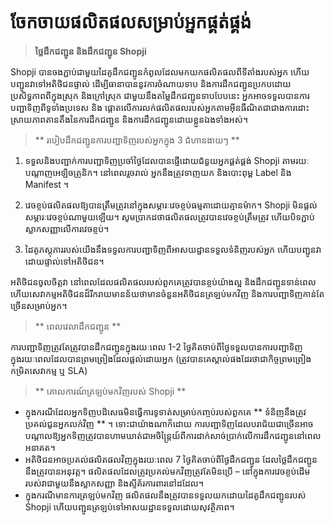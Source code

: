 # ចែកចាយផលិតផលសម្រាប់អ្នកផ្គត់ផ្គង់
> **ថ្លៃដឹកជញ្ជូន និងដឹកជញ្ជូន Shopji**

Shopji បានចងភ្ជាប់ជាមួយដៃគូដឹកជញ្ជូនកំពូលដែលមកយកផលិតផលពីទីតាំងរបស់អ្នក ហើយបញ្ជូនវាទៅអតិថិជនផ្ទាល់ ដើម្បីធានាបាននូវការចំណាយទាប និងការដឹកជញ្ជូនប្រកបដោយប្រសិទ្ធភាពពីក្នុងស្រុក និងក្រៅស្រុក ជាមួយនឹងតម្លៃដឹកជញ្ជូនទាបបែបនេះ អ្នកអាចទទួលបានការបញ្ជាទិញពីទូទាំងប្រទេស និង ផ្តោតលើការលក់ផលិតផលរបស់អ្នកតាមអ៊ីនធឺណិតជាជាងការដោះស្រាយភាពតានតឹងនៃការដឹកជញ្ជូន និងការដឹកជញ្ជូនដោយខ្លួនឯងទាំងអស់។

> ** របៀបដឹកជញ្ជូនការបញ្ជាទិញរបស់អ្នកក្នុង 3 ជំហានងាយៗ **

1. ទទួល​និង​បញ្ជាក់​ការ​បញ្ជា​ទិញ​ប្រចាំ​ថ្ងៃ​ដែល​បាន​ផ្ញើ​ដោយ​ជំនួយ​អ្នក​ផ្គត់ផ្គង់ Shopji តាម​រយៈ​បណ្តាញ​អេឡិចត្រូនិក។ នៅពេលរួចរាល់ អ្នកនឹងត្រូវទាញយក និងបោះពុម្ព Label និង Manifest ។

2. វេចខ្ចប់ផលិតផលឱ្យបានត្រឹមត្រូវនៅក្នុងសម្ភារៈវេចខ្ចប់ធម្មតាដោយគ្មានម៉ាក។ Shopji មិនផ្តល់សម្ភារៈវេចខ្ចប់ណាមួយឡើយ។ សូម​ប្រាកដ​ថា​ផលិតផល​ត្រូវ​បាន​វេច​ខ្ចប់​ត្រឹមត្រូវ ហើយ​បិទ​ភ្ជាប់​ស្លាក​សញ្ញា​លើ​ការ​វេចខ្ចប់។

3. ដៃគូភស្តុភាររបស់យើងនឹងទទួលការបញ្ជាទិញពីអាសយដ្ឋានទទួលទំនិញរបស់អ្នក ហើយបញ្ជូនវាដោយផ្ទាល់ទៅអតិថិជន។

អតិថិជនចូលចិត្តវា នៅពេលដែលផលិតផលរបស់ពួកគេត្រូវបានខ្ចប់យ៉ាងល្អ និងដឹកជញ្ជូនទាន់ពេល ហើយសេវាកម្មអតិថិជនដ៏រីករាយមានន័យថាមានចំនួនអតិថិជនត្រឡប់មកវិញ និងការបញ្ជាទិញកាន់តែច្រើនសម្រាប់អ្នក។

> ** ពេលវេលាដឹកជញ្ជូន **

ការបញ្ជាទិញត្រូវតែត្រូវបានដឹកជញ្ជូនក្នុងរយៈពេល 1-2 ថ្ងៃគិតចាប់ពីថ្ងៃទទួលបានការបញ្ជាទិញក្នុងរយៈពេលដែលបានព្រមព្រៀងដែលផ្តល់ដោយអ្នក (ត្រូវបានគេស្គាល់ផងដែរថាជាកិច្ចព្រមព្រៀងកម្រិតសេវាកម្ម ឬ SLA)

> ** គោលការណ៍ត្រឡប់មកវិញរបស់ Shopji **

- ក្នុងករណីដែលអ្នកទិញបដិសេធមិនធ្វើការទូទាត់សម្រាប់កញ្ចប់របស់ពួកគេ ** ទំនិញនឹងត្រូវប្រគល់ជូនអ្នកលក់វិញ ** ។ ទោះជាយ៉ាងណាក៏ដោយ ការបញ្ជាទិញដែលបរាជ័យជាច្រើនអាចបណ្តាលឱ្យអ្នកទិញត្រូវបានហាមឃាត់ជាអចិន្ត្រៃយ៍ពីការដាក់សាច់ប្រាក់លើការដឹកជញ្ជូននៅពេលអនាគត។
- អតិថិជនអាចប្រគល់ផលិតផលវិញក្នុងរយៈពេល 7 ថ្ងៃគិតចាប់ពីថ្ងៃដឹកជញ្ជូន ដែលថ្លៃដឹកជញ្ជូននឹងត្រូវបានអនុវត្ត។ ផលិតផលដែលត្រូវប្រគល់មកវិញត្រូវតែមិនប្រើ – នៅក្នុងការវេចខ្ចប់ដើមរបស់វាជាមួយនឹងស្លាកសញ្ញា និងស្ទីគ័រការពារនៅដដែល។
- ក្នុងករណីមានការត្រឡប់មកវិញ ផលិតផលនឹងត្រូវបានទទួលយកដោយដៃគូដឹកជញ្ជូនរបស់ Shopji ហើយបញ្ជូនត្រឡប់ទៅអាសយដ្ឋានទទួលដោយសុវត្ថិភាព។
